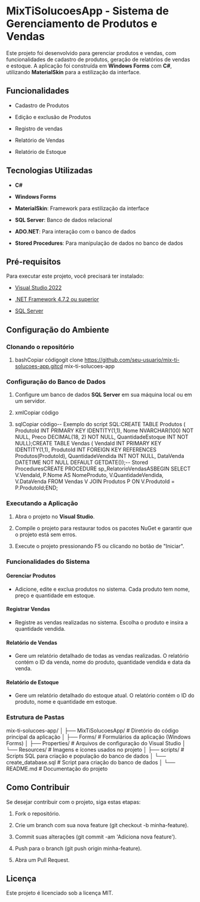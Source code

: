 MixTiSolucoesApp - Sistema de Gerenciamento de Produtos e Vendas
================================================================

Este projeto foi desenvolvido para gerenciar produtos e vendas, com funcionalidades de cadastro de produtos, geração de relatórios de vendas e estoque. A aplicação foi construída em **Windows Forms** com **C#**, utilizando **MaterialSkin** para a estilização da interface.

Funcionalidades
---------------

*   Cadastro de Produtos
    
*   Edição e exclusão de Produtos
    
*   Registro de vendas
    
*   Relatório de Vendas
    
*   Relatório de Estoque
    

Tecnologias Utilizadas
----------------------

*   **C#**
    
*   **Windows Forms**
    
*   **MaterialSkin**: Framework para estilização da interface
    
*   **SQL Server**: Banco de dados relacional
    
*   **ADO.NET**: Para interação com o banco de dados
    
*   **Stored Procedures**: Para manipulação de dados no banco de dados
    

Pré-requisitos
--------------

Para executar este projeto, você precisará ter instalado:

*   [Visual Studio 2022](https://visualstudio.microsoft.com/downloads/)
    
*   [.NET Framework 4.7.2 ou superior](https://dotnet.microsoft.com/download/dotnet-framework)
    
*   [SQL Server](https://www.microsoft.com/en-us/sql-server/sql-server-downloads)
    

Configuração do Ambiente
------------------------

### Clonando o repositório

1.  bashCopiar códigogit clone https://github.com/seu-usuario/mix-ti-solucoes-app.gitcd mix-ti-solucoes-app
    

### Configuração do Banco de Dados

1.  Configure um banco de dados **SQL Server** em sua máquina local ou em um servidor.
    
2.  xmlCopiar código
    
3.  sqlCopiar código--
Exemplo do script SQL:CREATE TABLE Produtos ( ProdutoId INT PRIMARY KEY IDENTITY(1,1), Nome NVARCHAR(100) NOT NULL, Preco DECIMAL(18, 2) NOT NULL, QuantidadeEstoque INT NOT NULL);CREATE TABLE Vendas ( VendaId INT PRIMARY KEY IDENTITY(1,1), ProdutoId INT FOREIGN KEY REFERENCES Produtos(ProdutoId), QuantidadeVendida INT NOT NULL, DataVenda DATETIME NOT NULL DEFAULT GETDATE());-- Stored ProceduresCREATE PROCEDURE sp\_RelatorioVendasASBEGIN SELECT V.VendaId, P.Nome AS NomeProduto, V.QuantidadeVendida, V.DataVenda FROM Vendas V JOIN Produtos P ON V.ProdutoId = P.ProdutoId;END;
    

### Executando a Aplicação

1.  Abra o projeto no **Visual Studio**.
    
2.  Compile o projeto para restaurar todos os pacotes NuGet e garantir que o projeto está sem erros.
    
3.  Execute o projeto pressionando F5 ou clicando no botão de "Iniciar".
    

### Funcionalidades do Sistema

#### Gerenciar Produtos

*   Adicione, edite e exclua produtos no sistema. Cada produto tem nome, preço e quantidade em estoque.
    

#### Registrar Vendas

*   Registre as vendas realizadas no sistema. Escolha o produto e insira a quantidade vendida.
    

#### Relatório de Vendas

*   Gere um relatório detalhado de todas as vendas realizadas. O relatório contém o ID da venda, nome do produto, quantidade vendida e data da venda.
    

#### Relatório de Estoque

*   Gere um relatório detalhado do estoque atual. O relatório contém o ID do produto, nome e quantidade em estoque.
    

### Estrutura de Pastas

mix-ti-solucoes-app/
│
├── MixTiSolucoesApp/              # Diretório do código principal da aplicação
│   ├── Forms/                     # Formulários da aplicação (Windows Forms)
│   ├── Properties/                # Arquivos de configuração do Visual Studio
│   └── Resources/                 # Imagens e ícones usados no projeto
│
├── scripts/                       # Scripts SQL para criação e população do banco de dados
│   └── create_database.sql        # Script para criação do banco de dados
│
└── README.md                      # Documentação do projeto


Como Contribuir
---------------

Se desejar contribuir com o projeto, siga estas etapas:

1.  Fork o repositório.
    
2.  Crie um branch com sua nova feature (git checkout -b minha-feature).
    
3.  Commit suas alterações (git commit -am 'Adiciona nova feature').
    
4.  Push para o branch (git push origin minha-feature).
    
5.  Abra um Pull Request.
    

Licença
-------

Este projeto é licenciado sob a licença MIT.
